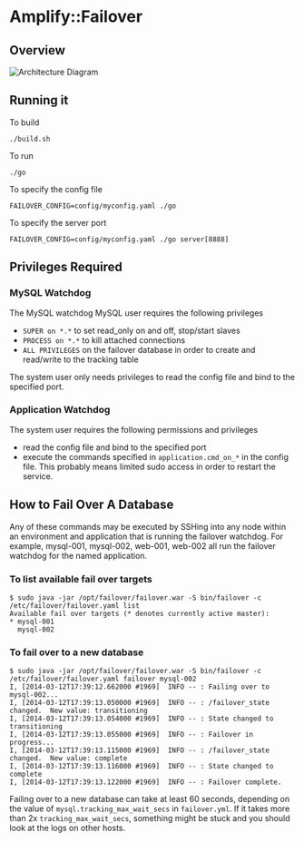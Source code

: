 # Amplify::Failover

## Overview

![Architecture Diagram](https://raw.githubusercontent.com/amplify-holding/mysql-failover/master/doc/img/mysql_zk_failover.png)

## Running it

To build

    ./build.sh

To run

    ./go

To specify the config file

    FAILOVER_CONFIG=config/myconfig.yaml ./go

To specify the server port

    FAILOVER_CONFIG=config/myconfig.yaml ./go server[8888]


## Privileges Required

### MySQL Watchdog

The MySQL watchdog MySQL user requires the following privileges

- `SUPER on *.*` to set read_only on and off, stop/start slaves
- `PROCESS on *.*` to kill attached connections
- `ALL PRIVILEGES` on the failover database in order to create and read/write to the tracking table

The system user only needs privileges to read the config file and bind to the specified port.

### Application Watchdog

The system user requires the following permissions and privileges

- read the config file and bind to the specified port
- execute the commands specified in `application.cmd_on_*` in the config file.
  This probably means limited sudo access in order to restart the service.

## How to Fail Over A Database
Any of these commands may be executed by SSHing into any node within an environment and application that is running the failover watchdog.  For example, mysql-001, mysql-002, web-001, web-002 all run the failover watchdog for the named application.

### To list available fail over targets
```
$ sudo java -jar /opt/failover/failover.war -S bin/failover -c /etc/failover/failover.yaml list
Available fail over targets (* denotes currently active master):
* mysql-001
  mysql-002
```

### To fail over to a new database
```
$ sudo java -jar /opt/failover/failover.war -S bin/failover -c /etc/failover/failover.yaml failover mysql-002
I, [2014-03-12T17:39:12.662000 #1969]  INFO -- : Failing over to mysql-002...
I, [2014-03-12T17:39:13.050000 #1969]  INFO -- : /failover_state changed.  New value: transitioning
I, [2014-03-12T17:39:13.054000 #1969]  INFO -- : State changed to transitioning
I, [2014-03-12T17:39:13.055000 #1969]  INFO -- : Failover in progress...
I, [2014-03-12T17:39:13.115000 #1969]  INFO -- : /failover_state changed.  New value: complete
I, [2014-03-12T17:39:13.116000 #1969]  INFO -- : State changed to complete
I, [2014-03-12T17:39:13.122000 #1969]  INFO -- : Failover complete.
```

Failing over to a new database can take at least 60 seconds, depending on the value of `mysql.tracking_max_wait_secs` in `failover.yml`.  If it takes more than 2x `tracking_max_wait_secs`, something might be stuck and you should look at the logs on other hosts.

